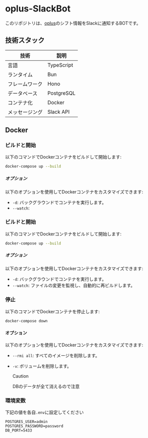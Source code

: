 # oplus-SlackBot
このリポジトリは、[oplus](https://opluswork.com/)のシフト情報をSlackに通知するBOTです。

## 技術スタック
| 技術           | 説明                                      |
|----------------|-------------------------------------------|
| 言語           | TypeScript                                |
| ランタイム     | Bun                                       |
| フレームワーク | Hono                                       |
| データベース   | PostgreSQL                                 |
| コンテナ化     | Docker                                     |
| メッセージング | Slack API                                  |

## Docker

### ビルドと開始

以下のコマンドでDockerコンテナをビルドして開始します:

```sh
docker-compose up --build
```
##### オプション

以下のオプションを使用してDockerコンテナをカスタマイズできます:

- `-d`: バックグラウンドでコンテナを実行します。
- `--watch`:
### ビルドと開始

以下のコマンドでDockerコンテナをビルドして開始します:

```sh
docker-compose up --build
```
##### オプション

以下のオプションを使用してDockerコンテナをカスタマイズできます:

- `-d`: バックグラウンドでコンテナを実行します。
- `--watch`: ファイルの変更を監視し、自動的に再ビルドします。

### 停止

以下のコマンドでDockerコンテナを停止します:

```sh
docker-compose down
```

#### オプション
以下のオプションを使用してDockerコンテナをカスタマイズできます:

- `--rmi all`: すべてのイメージを削除します。
- `-v`: ボリュームを削除します。

  >[!CAUTION]
  >DBのデータが全て消えるので注意

### 環境変数
下記の値を各自`.env`に設定してください

```
POSTGRES_USER=admin
POSTGRES_PASSWORD=password
DB_PORT=5433
```
